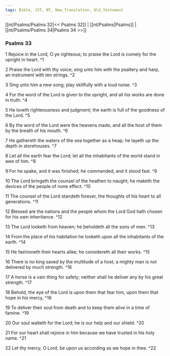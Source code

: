 ```yaml
---
tags: Bible, JST, NT, New_Translation, Old_Testament
---
```


[[nt/Psalms/Psalms 32|<< Psalms 32]] | [[nt/Psalms|Psalms]] | [[nt/Psalms/Psalms 34|Psalms 34 >>]]

### Psalms 33

1 Rejoice in the Lord, O ye righteous; to praise the Lord is comely for the upright in heart.  ^1

2 Praise the Lord with thy voice; sing unto him with the psaltery and harp, an instrument with ten strings.  ^2

3 Sing unto him a new song; play skillfully with a loud noise.  ^3

4 For the word of the Lord is given to the upright, and all his works are done in truth.  ^4

5 He loveth righteousness and judgment; the earth is full of the goodness of the Lord.  ^5

6 By the word of the Lord were the heavens made, and all the host of them by the breath of his mouth.  ^6

7 He gathereth the waters of the sea together as a heap; he layeth up the depth in storehouses.  ^7

8 Let all the earth fear the Lord; let all the inhabitants of the world stand in awe of him.  ^8

9 For he spake, and it was finished; he commanded, and it stood fast.  ^9

10 The Lord bringeth the counsel of the heathen to naught; he maketh the devices of the people of none effect.  ^10

11 The counsel of the Lord standeth forever, the thoughts of his heart to all generations.  ^11

12 Blessed are the nations and the people whom the Lord God hath chosen for his own inheritance.  ^12

13 The Lord looketh from heaven; he beholdeth all the sons of men.  ^13

14 From the place of his habitation he looketh upon all the inhabitants of the earth.  ^14

15 He fashioneth their hearts alike; he considereth all their works.  ^15

16 There is no king saved by the multitude of a host; a mighty man is not delivered by much strength.  ^16

17 A horse is a vain thing for safety; neither shall he deliver any by his great strength.  ^17

18 Behold, the eye of the Lord is upon them that fear him, upon them that hope in his mercy,  ^18

19 To deliver their soul from death and to keep them alive in a time of famine.  ^19

20 Our soul waiteth for the Lord; he is our help and our shield.  ^20

21 For our heart shall rejoice in him because we have trusted in his holy name.  ^21

22 Let thy mercy, O Lord, be upon us according as we hope in thee.  ^22

 
